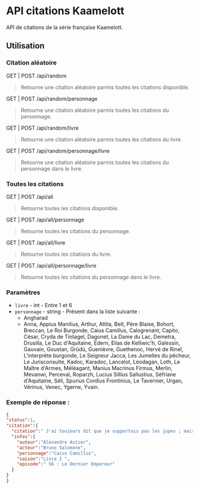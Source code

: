 # API citations Kaamelott
API de citations de la série française Kaamelott.

## Utilisation
### Citation aléatoire
GET | POST /api/random
>Retourne une citation aléatoire parmis toutes les citations disponible.

GET | POST /api/random/personnage
>Retourne une citation aléatoire parmis toutes les citations du personnage.

GET | POST /api/random/livre
>Retourne une citation aléatoire parmis toutes les citations du livre.

GET | POST /api/random/personnage/livre
>Retourne une citation aléatoire parmis toutes les citations du personnage dans le livre.


### Toutes les citations
GET | POST /api/all
>Retourne toutes les citations disponible.

GET | POST /api/all/personnage
>Retourne toutes les citations du personnage.
  
GET | POST /api/all/livre
>Retourne toutes les citations du livre.
  
GET | POST /api/all/personnage/livre
>Retourne toutes les citations du personnage dans le livre.

### Paramètres
  - `livre` - int - Entre 1 et 6
  - `personnage` - string - Présent dans la liste suivante :
      - Angharad
      - Anna, Appius Manilius, Arthur, Attila, Belt, Père Blaise, Bohort, Breccan, Le Roi Burgonde, Caius Camillus, Calogrenant, Capito, César, Cryda de Tintagel, Dagonet, La Dame du Lac, Demetra, Drusilla, Le Duc d'Aquitaine, Edern, Elias de Kelliwic'h, Galessin, Gauvain, Goustan, Grüdü, Guenièvre, Guethenoc, Hervé de Rinel, L'interprète burgonde, Le Seigneur Jacca, Les Jumelles du pêcheur, Le Jurisconsulte, Kadoc, Karadoc, Lancelot, Léodagan, Loth, Le Maître d'Armes, Méléagant, Manius Macrinus Firmus, Merlin, Mevanwi, Perceval, Roparzh, Lucius Sillius Sallustius, Séfriane d'Aquitaine, Séli, Spurius Cordius Frontinius, Le Tavernier, Urgan, Vérinus, Venec, Ygerne, Yvain.

### Exemple de réponse :
```json
{
"status":1,
"citation":{
  "citation":" J'ai toujours dit que je supportais pas les jupes ; mais c'est l'uniforme r\u00e9glementaire, j'y suis pour rien !",
  "infos":{
    "auteur":"Alexandre Astier",
    "acteur":"Bruno Salomone",
    "personnage":"Caius Camillus",
    "saison":"Livre I ",
    "episode":" 56 : Le Dernier Empereur"
  }
}
}
```
